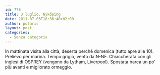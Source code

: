 ```yaml
---
id: 778
title: 3 luglio, Nykőping
date: 2011-07-03T18:36:40+02:00
author: polaris
layout: post
categories:
  - Senza categoria
---
```

In mattinata visita alla città, deserta perchè domenica (tutto apre alle 10). Prelievo per marina. Tempo grigio, vento da N-NE. Chiaccherata con gli inglesi di OSPREY (vengono da Lytham, Liverpool). Spostata barca un po&#8217; più avanti e migliorato ormeggio.